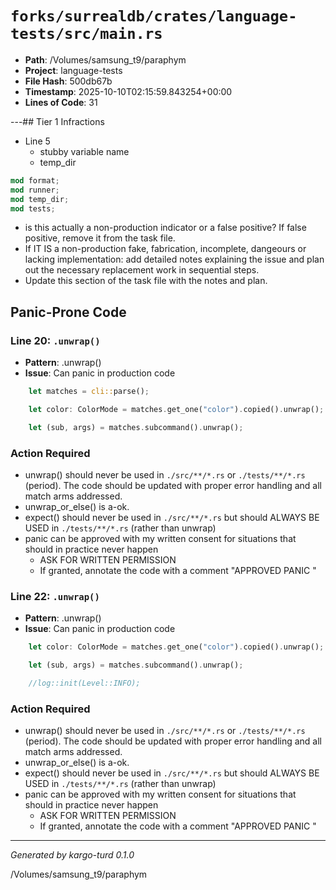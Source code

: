 # `forks/surrealdb/crates/language-tests/src/main.rs`

- **Path**: /Volumes/samsung_t9/paraphym
- **Project**: language-tests
- **File Hash**: 500db67b  
- **Timestamp**: 2025-10-10T02:15:59.843254+00:00  
- **Lines of Code**: 31

---## Tier 1 Infractions 


- Line 5
  - stubby variable name
  - temp_dir

```rust
mod format;
mod runner;
mod temp_dir;
mod tests;

```

- is this actually a non-production indicator or a false positive? If false positive, remove it from the task file.
- If IT IS a non-production fake, fabrication, incomplete, dangeours or lacking implementation: add detailed notes explaining the issue and plan out the necessary replacement work in sequential steps. 
- Update this section of the task file with the notes and plan.

## Panic-Prone Code


### Line 20: `.unwrap()`

- **Pattern**: .unwrap()
- **Issue**: Can panic in production code

```rust
	let matches = cli::parse();

	let color: ColorMode = matches.get_one("color").copied().unwrap();

	let (sub, args) = matches.subcommand().unwrap();
```

### Action Required

- unwrap() should never be used in `./src/**/*.rs` or `./tests/**/*.rs` (period). The code should be updated with proper error handling and all match arms addressed.
- unwrap_or_else() is a-ok. 
- expect() should never be used in `./src/**/*.rs` but should ALWAYS BE USED in `./tests/**/*.rs` (rather than unwrap)
- panic can be approved with my written consent for situations that should in practice never happen  
  - ASK FOR WRITTEN PERMISSION
  - If granted, annotate the code with a comment "APPROVED PANIC "


### Line 22: `.unwrap()`

- **Pattern**: .unwrap()
- **Issue**: Can panic in production code

```rust
	let color: ColorMode = matches.get_one("color").copied().unwrap();

	let (sub, args) = matches.subcommand().unwrap();

	//log::init(Level::INFO);
```

### Action Required

- unwrap() should never be used in `./src/**/*.rs` or `./tests/**/*.rs` (period). The code should be updated with proper error handling and all match arms addressed.
- unwrap_or_else() is a-ok. 
- expect() should never be used in `./src/**/*.rs` but should ALWAYS BE USED in `./tests/**/*.rs` (rather than unwrap)
- panic can be approved with my written consent for situations that should in practice never happen  
  - ASK FOR WRITTEN PERMISSION
  - If granted, annotate the code with a comment "APPROVED PANIC "

---

*Generated by kargo-turd 0.1.0*

/Volumes/samsung_t9/paraphym